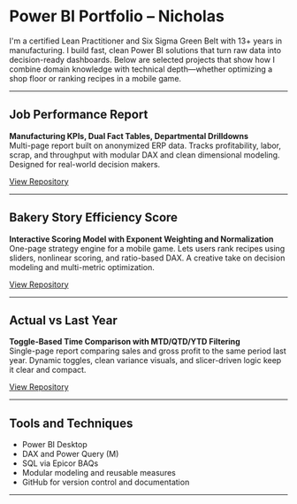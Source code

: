 # Power BI Portfolio – Nicholas

I'm a certified Lean Practitioner and Six Sigma Green Belt with 13+ years in manufacturing. I build fast, clean Power BI solutions that turn raw data into decision-ready dashboards. Below are selected projects that show how I combine domain knowledge with technical depth—whether optimizing a shop floor or ranking recipes in a mobile game.

---

## Job Performance Report  
**Manufacturing KPIs, Dual Fact Tables, Departmental Drilldowns**  
Multi-page report built on anonymized ERP data. Tracks profitability, labor, scrap, and throughput with modular DAX and clean dimensional modeling. Designed for real-world decision makers.

[View Repository](https://github.com/Nicholas-BI/job-performance-report)

---

## Bakery Story Efficiency Score  
**Interactive Scoring Model with Exponent Weighting and Normalization**  
One-page strategy engine for a mobile game. Lets users rank recipes using sliders, nonlinear scoring, and ratio-based DAX. A creative take on decision modeling and multi-metric optimization.

[View Repository](https://github.com/Nicholas-BI/bakery-efficiency-score/tree/main)

---

## Actual vs Last Year  
**Toggle-Based Time Comparison with MTD/QTD/YTD Filtering**  
Single-page report comparing sales and gross profit to the same period last year. Dynamic toggles, clean variance visuals, and slicer-driven logic keep it clear and compact.

[View Repository](https://github.com/Nicholas-BI/actual-vs-last-year)

---

## Tools and Techniques

- Power BI Desktop  
- DAX and Power Query (M)  
- SQL via Epicor BAQs  
- Modular modeling and reusable measures  
- GitHub for version control and documentation
---
